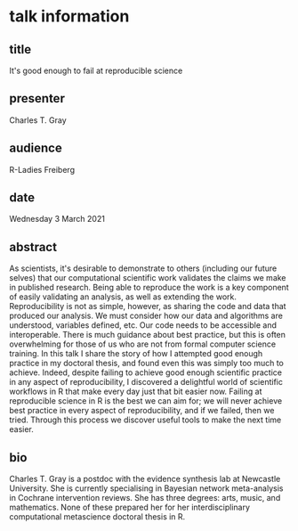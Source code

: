 # talk information

## title

It's good enough to fail at reproducible science

## presenter

Charles T. Gray

## audience

R-Ladies Freiberg

## date

Wednesday 3 March 2021

## abstract

As scientists, it's desirable to demonstrate to others (including our future selves) that our computational scientific work validates the claims we make in published research. Being able to reproduce the work is a key component of easily validating an analysis, as well as extending the work. Reproducibility is not as simple, however, as sharing the code and data that produced our analysis. We must consider how our data and algorithms are understood, variables defined, etc. Our code needs to be accessible and interoperable. There is much guidance about best practice, but this is often overwhelming for those of us who are not from formal computer science training. In this talk I share the story of how I attempted good enough practice in my doctoral thesis, and found even this was simply too much to achieve. Indeed, despite failing to achieve good enough scientific practice in any aspect of reproducibility, I discovered a delightful world of scientific workflows in R that make every day just that bit easier now. Failing at reproducible science in R is the best we can aim for; we will never achieve best practice in every aspect of reproducibility, and if we failed, then we tried. Through this process we discover useful tools to make the next time easier.   

## bio

Charles T. Gray is a postdoc with the evidence synthesis lab at Newcastle University. She is currently specialising in Bayesian network meta-analysis in Cochrane intervention reviews. She has three degrees: arts, music, and mathematics. None of these prepared her for her interdisciplinary computational metascience doctoral thesis in R.   